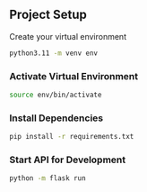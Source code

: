## Project Setup
Create your virtual environment
```sh
python3.11 -m venv env
```

### Activate Virtual Environment

```sh
source env/bin/activate
```

### Install Dependencies

```sh
pip install -r requirements.txt
```
### Start API  for Development

```sh
python -m flask run
```
